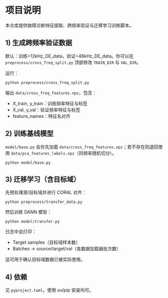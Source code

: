 # 项目说明

本仓库提供故障诊断特征提取、跨频率验证与迁移学习训练脚本。

## 1) 生成跨频率验证数据

默认：训练=12kHz_DE_data，验证=48kHz_DE_data。你可以在 `preprocess/cross_freq_split.py` 顶部修改 `TRAIN_DIR` 与 `VAL_DIR`。

运行：

```fish
python preprocess/cross_freq_split.py
```

输出 `data/cross_freq_features.npz`，包含：

- X_train, y_train：训练频率特征与标签
- X_val, y_val：验证频率特征与标签
- feature_names：特征名对齐

## 2) 训练基线模型

`model/base.py` 会优先加载 `data/cross_freq_features.npz`；若不存在则退回使用 `data/pca_features_labels.npz`（同频率随机切分）。

```fish
python model/base.py
```

## 3) 迁移学习（含目标域）

先预处理源/目标域并进行 CORAL 对齐：

```fish
python preprocess/transfer_data.py
```

然后训练 DANN 模型：

```fish
python model/transfer.py
```

日志中会打印：

- Target samples（目标域样本数）
- Batches -> source/target/val（各数据加载器批次数）

这可用于确认目标域数据已被实际使用。

## 4) 依赖

见 `pyproject.toml`。使用 uv/pip 安装均可。
